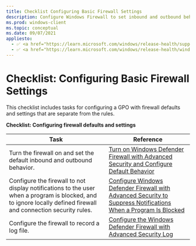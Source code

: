 ```yaml
---
title: Checklist Configuring Basic Firewall Settings 
description: Configure Windows Firewall to set inbound and outbound behavior, display notifications, record log files and more of the necessary function for Firewall.
ms.prod: windows-client
ms.topic: conceptual
ms.date: 09/07/2021
appliesto: 
  - ✅ <a href="https://learn.microsoft.com/windows/release-health/supported-versions-windows-client" target="_blank">Windows 10 and later</a>
  - ✅ <a href="https://learn.microsoft.com/windows/release-health/windows-server-release-info" target="_blank">Windows Server 2016 and later</a>
---
```


# Checklist: Configuring Basic Firewall Settings


This checklist includes tasks for configuring a GPO with firewall defaults and settings that are separate from the rules.

**Checklist: Configuring firewall defaults and settings**

| Task | Reference |
| - | - |
| Turn the firewall on and set the default inbound and outbound behavior.| [Turn on Windows Defender Firewall with Advanced Security and Configure Default Behavior](turn-on-windows-firewall-and-configure-default-behavior.md)| 
| Configure the firewall to not display notifications to the user when a program is blocked, and to ignore locally defined firewall and connection security rules. | [Configure Windows Defender Firewall with Advanced Security to Suppress Notifications When a Program Is Blocked](configure-windows-firewall-to-suppress-notifications-when-a-program-is-blocked.md) |
| Configure the firewall to record a log file. | [Configure the Windows Defender Firewall with Advanced Security Log](configure-the-windows-firewall-log.md)| 
